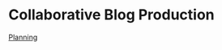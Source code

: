 # Collaborative Blog Production
[Planning](https://docs.google.com/document/d/14tBFxRKkkT5YaSt7v-_mfqNhStxEcoZdh2FGcqw3zUQ/edit?usp=sharing)
